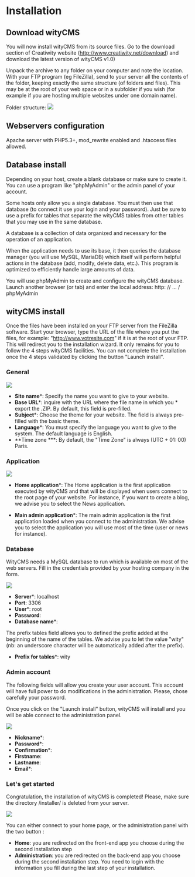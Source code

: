 # Installation

## Download wityCMS

You will now install wityCMS from its source files. 
Go to the download section of Creatiwity website (http://www.creatiwity.net/download) and download the latest version of wityCMS v1.0)

Unpack the archive to any folder on your computer and note the location.
With your FTP program (eg FileZilla), send to your server all the contents of the folder, keeping exactly the same structure (of folders and files). This may be at the root of your web space or in a subfolder if you wish (for example if you are hosting multiple websites under one domain name).

Folder structure:
![](folders-01.png)

## Webservers configuration

Apache server with PHP5.3+, mod_rewrite enabled and .htaccess files allowed.

## Database install

Depending on your host, create a blank database or make sure to create it. You can use a program like "phpMyAdmin" or the admin panel of your account.

Some hosts only allow you a single database. You must then use that database (to connect it use your login and your password). Just be sure to use a prefix for tables that separate the wityCMS tables from other tables that you may use in the same database.

A database is a collection of data organized and necessary for the operation of an application.

When the application needs to use its base, it then queries the database manager (you will use MySQL, MariaDB) which itself will perform helpful actions in the database (add, modify, delete data, etc.). This program is optimized to efficiently handle large amounts of data.

You will use phpMyAdmin to create and configure the wityCMS database.
Launch another browser (or tab) and enter the local address: http: // ... / phpMyAdmin

## wityCMS install

Once the files have been installed on your FTP server from the FileZilla software. Start your browser, type the URL of the file where you put the files, for example: "http://www.votresite.com" if it is at the root of your FTP. This will redirect you to the installation wizard. It only remains for you to follow the 4 steps wityCMS facilities. You can not complete the installation once the 4 steps validated by clicking the button "Launch install".

### General
![](installer-01.png)

* **Site name***: Specify the name you want to give to your website.
* **Base URL***: inquire with the URL where the file name in which you * export the .ZIP. By default, this field is pre-filled.
* **Subject***: Choose the theme for your website. The field is always pre-filled with the basic theme.
* **Language***: You must specify the language you want to give to the system. The default language is English.
* **Time zone ***: By default, the "Time Zone" is always (UTC + 01: 00) Paris.

### Application
![](installer-02.png)

* **Home application***: The Home application is the first application executed by wityCMS and that will be displayed when users connect to the root page of your website. For instance, if you want to create a blog, we advise you to select the News application.

* **Main admin application***: The main admin application is the first application loaded when you connect to the administration. We advise you to select the application you will use most of the time (user or news for instance).

### Database

WityCMS needs a MySQL database to run which is available on most of the web servers. Fill in the credentials provided by your hosting company in the form.

![](installer-03.png)

* **Server***: localhost
* **Port**: 3306
* **User***: root
* **Password**: 
* **Database name***:

The prefix tables field allows you to defined the prefix added at the beginning of the name of the tables. We advise you to let the value "wity" (nb: an underscore character will be automatically added after the prefix). 

* **Prefix for tables***: wity

### Admin account

The following fields will allow you create your user account. This account will have full power to do modifications in the administration. Please, chose carefully your password.

Once you click on the "Launch install" button, wityCMS will install and you will be able connect to the administration panel.

![](installer-04.png)

* **Nickname***:
* **Password***:
* **Confirmation***:
* **Firstname**: 
* **Lastname**:
* **Email***:

### Let's get started 

Congratulation, the installation of wityCMS is completed! Please, make sure the directory /installer/ is deleted from your server.

![](installer-05.png)

You can either connect to your home page, or the administration panel with the two button :
* **Home**: you are redirected on the front-end app you choose during the second installation step
* **Administration**: you are redirected on the back-end app you choose during the second installation step. You need to login with the information you fill during the last step of your installation. 
